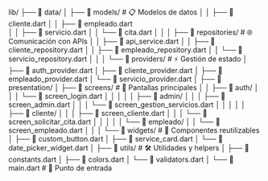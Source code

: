 lib/
├── 📂 data/
│   ├── 📂 models/                    # 📋 Modelos de datos
│   │   ├── 📄 cliente.dart
│   │   ├── 📄 empleado.dart  
│   │   ├── 📄 servicio.dart
│   │   └── 📄 cita.dart
│   │
│   ├── 📂 repositories/              # 🌐 Comunicación con APIs
│   │   ├── 📄 api_service.dart
│   │   ├── 📄 cliente_repository.dart
│   │   ├── 📄 empleado_repository.dart
│   │   └── 📄 servicio_repository.dart
│   │
│   └── 📂 providers/                 # ⚡ Gestión de estado
│       ├── 📄 auth_provider.dart
│       ├── 📄 cliente_provider.dart
│       ├── 📄 empleado_provider.dart
│       └── 📄 servicio_provider.dart
│
├── 📂 presentation/
│   ├── 📂 screens/                   # 📱 Pantallas principales
│   │   ├── 📂 auth/
│   │   │   └── 📄 screen_login.dart
│   │   │
│   │   ├── 📂 admin/
│   │   │   ├── 📄 screen_admin.dart
│   │   │   └── 📄 screen_gestion_servicios.dart
│   │   │
│   │   ├── 📂 cliente/
│   │   │   ├── 📄 screen_cliente.dart
│   │   │   └── 📄 screen_solicitar_cita.dart
│   │   │
│   │   └── 📂 empleado/
│   │       └── 📄 screen_empleado.dart
│   │
│   └── 📂 widgets/                   # 🔧 Componentes reutilizables
│       ├── 📄 custom_button.dart
│       ├── 📄 service_card.dart
│       └── 📄 date_picker_widget.dart
│
├── 📂 utils/                         # 🛠️ Utilidades y helpers
│   ├── 📄 constants.dart
│   ├── 📄 colors.dart
│   └── 📄 validators.dart
│
└── 📄 main.dart                      # 🚀 Punto de entrada
